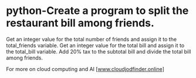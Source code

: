 # python-Create a program to split the restaurant bill among friends.

Get an integer value for the total number of friends and assign it to the total_friends variable.
Get an integer value for the total bill and assign it to the total_bill variable.
Add 20% tax to the subtotal bill and divide the total bill among friends.

For more on cloud computing and AI [www.cloudjodfinder.online]
